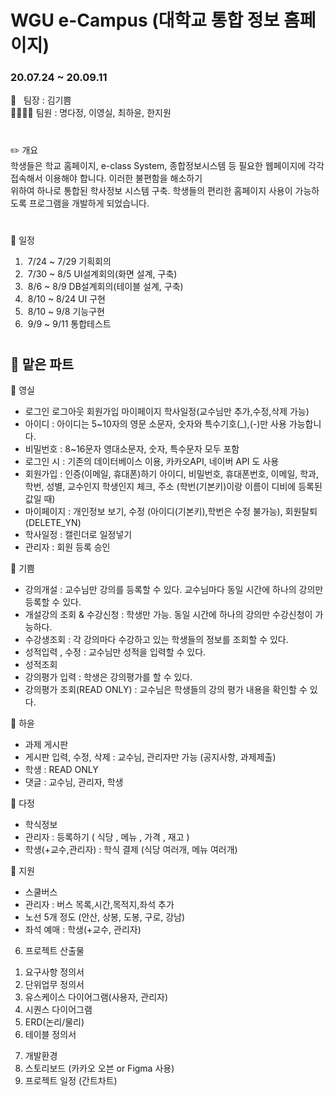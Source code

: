 # WGU e-Campus (대학교 통합 정보 홈페이지)
### 20.07.24 ~ 20.09.11

:ok_person: &nbsp; 팀장 : 김기쁨<br>
:family_woman_woman_girl_girl: 팀원 : 명다정, 이영실, 최하윤, 한지원

#

  :pencil2: 개요                                  
  학생들은 학교 홈페이지, e-class System, 종합정보시스템 등 필요한 웹페이지에 각각 접속해서 이용해야 합니다. 
  이러한 불편함을 해소하기<br> 위하여 하나로 통합된 학사정보 시스템 구축. 학생들의 편리한 홈페이지 사용이 가능하도록 프로그램을 개발하게 되었습니다.
  
 
#

:calendar: 일정
1. &nbsp;7/24 ~ 7/29 기획회의 
2. &nbsp;7/30 ~ 8/5  UI설계회의(화면 설계, 구축) 
3. &nbsp;8/6  ~ 8/9  DB설계회의(테이블 설계, 구축) 
4. &nbsp;8/10 ~ 8/24 UI 구현
5. &nbsp;8/10 ~ 9/8  기능구현
6. &nbsp;9/9  ~ 9/11 통합테스트

#

## :raising_hand: 맡은 파트

:yellow_heart: 영실
 - 로그인 로그아웃  회원가입 마이페이지 학사일정(교수님만 추가,수정,삭제 가능) 
 - 아이디 : 아이디는 5~10자의 영문 소문자, 숫자와 특수기호(_),(-)만 사용 가능합니다.
 - 비밀번호 : 8~16문자 영대소문자, 숫자, 특수문자 모두 포함
 - 로그인 시 : 기존의 데이터베이스 이용, 카카오API, 네이버 API 도 사용
 - 회원가입 : 인증(이메일, 휴대폰)하기
                 아이디, 비밀번호, 휴대폰번호, 이메일, 학과, 학번, 성별, 교수인지 학생인지 체크, 주소
                 (학번(기본키)이랑 이름이 디비에 등록된 값일 때)
- 마이페이지 : 개인정보 보기, 수정 (아이디(기본키),학번은 수정 불가능), 회원탈퇴(DELETE_YN)
- 학사일정 : 캘린더로 일정넣기
- 관리자 : 회원 등록 승인



:purple_heart: 기쁨
- 강의개설 : 교수님만 강의를 등록할 수 있다. 교수님마다 동일 시간에 하나의 강의만 등록할 수 있다. 
- 개설강의 조회 & 수강신청 : 학생만 가능. 동일 시간에 하나의 강의만 수강신청이 가능하다. 
- 수강생조회 : 각 강의마다 수강하고 있는 학생들의 정보를 조회할 수 있다.
- 성적입력 , 수정 : 교수님만 성적을 입력할 수 있다.
- 성적조회
- 강의평가 입력 : 학생은 강의평가를 할 수 있다.
- 강의평가 조회(READ ONLY) : 교수님은 학생들의 강의 평가 내용을 확인할 수 있다.



:orange_heart: 하윤
- 과제 게시판 
- 게시판 입력, 수정, 삭제 : 교수님, 관리자만 가능 (공지사항, 과제제출)
- 학생 : READ ONLY
- 댓글 : 교수님, 관리자, 학생

 

:green_heart: 다정
- 학식정보
- 관리자 : 등록하기 ( 식당 , 메뉴 , 가격 , 재고 )
- 학생(+교수,관리자) : 학식 결제
  (식당 여러개, 메뉴 여러개) 



:blue_heart: 지원
- 스쿨버스
- 관리자 : 버스 목록,시간,목적지,좌석 추가 
- 노선 5개 정도 (안산, 상봉, 도봉, 구로, 강남)
- 좌석 예매 : 학생(+교수, 관리자)



6. 프로젝트 산출물
  1) 요구사항 정의서
  2) 단위업무 정의서
  3) 유스케이스 다이어그램(사용자, 관리자)
  4) 시퀀스 다이어그램
  5) ERD(논리/물리)
  6) 테이블 정의서
 7. 개발환경
 8. 스토리보드 (카카오 오븐 or Figma 사용)
 9. 프로젝트 일정 (간트차트)
 
